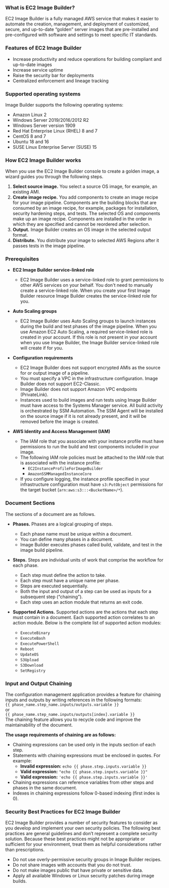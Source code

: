 ### What is EC2 Image Builder?
EC2 Image Builder is a fully managed AWS service that makes it easier to automate the creation, management, and deployment of customized, secure, and up-to-date “golden” server images that are pre-installed and pre-configured with software and settings to meet specific IT standards. 

### Features of EC2 Image Builder 
- Increase productivity and reduce operations for building compliant and up-to-date images
- Increase service uptime
- Raise the security bar for deployments
- Centralized enforcement and lineage tracking

### Supported operating systems
Image Builder supports the following operating systems:
- Amazon Linux 2
- Windows Server 2019/2016/2012 R2
- Windows Server version 1909
- Red Hat Enterprise Linux (RHEL) 8 and 7
- CentOS 8 and 7
- Ubuntu 18 and 16
- SUSE Linux Enterprise Server (SUSE) 15

### How EC2 Image Builder works
When you use the EC2 Image Builder console to create a golden image, a wizard guides you through the following steps.
1. **Select source image.** You select a source OS image, for example, an existing AMI.
2. **Create image recipe.** You add components to create an image recipe for your image pipeline. Components are the building blocks that are consumed by an image recipe, for example, packages for installation, security hardening steps, and tests. The selected OS and components make up an image recipe. Components are installed in the order in which they are specified and cannot be reordered after selection. 
3. **Output.** Image Builder creates an OS image in the selected output format. 
4. **Distribute.** You distribute your image to selected AWS Regions after it passes tests in the image pipeline.

### Prerequisites
- **EC2 Image Builder service-linked role**
    - EC2 Image Builder uses a service-linked role to grant permissions to other AWS services on your behalf. You don't need to manually create a service-linked role. When you create your first Image Builder resource Image Builder creates the service-linked role for you.
    
- **Auto Scaling groups**
    - EC2 Image Builder uses Auto Scaling groups to launch instances during the build and test phases of the image pipeline. When you use Amazon EC2 Auto Scaling, a required service-linked role is created in your account. If this role is not present in your account when you use Image Builder, the Image Builder service-linked role will create if for you.
    
- **Configuration requirements**
    - EC2 Image Builder does not support encrypted AMIs as the source for or output image of a pipeline.
    - You must specify a VPC in the infrastructure configuration. Image Builder does not support EC2-Classic. 
    - Image Builder does not support Amazon VPC endpoints (PrivateLink).
    - Instances used to build images and run tests using Image Builder must have access to the Systems Manager service. All build activity is orchestrated by SSM Automation. The SSM Agent will be installed on the source image if it is not already present, and it will be removed before the image is created.
    
- **AWS Identity and Access Management (IAM)**
    - The IAM role that you associate with your instance profile must have permissions to run the build and test components included in your image.
    - The following IAM role policies must be attached to the IAM role that is associated with the instance profile:
      - `EC2InstanceProfileForImageBuilder`
      - `AmazonSSMManagedInstanceCore`
    - If you configure logging, the instance profile specified in your infrastructure configuration must have `s3:PutObject` permissions for the target bucket (`arn:aws:s3:::<BucketName>/*`).

### Document Sections
The sections of a document are as follows.
- **Phases.** Phases are a logical grouping of steps.
  - Each phase name must be unique within a document.
  - You can define many phases in a document.
  - Image Builder executes phases called build, validate, and test in the image build pipeline.
- **Steps.** Steps are individual units of work that comprise the workflow for each phase.

  - Each step must define the action to take.
  - Each step must have a unique name per phase.
  - Steps are executed sequentially.
  - Both the input and output of a step can be used as inputs for a subsequent step (“chaining”).
  - Each step uses an action module that returns an exit code.
  
- **Supported Actions.** Supported actions are the actions that each step must contain in a document. Each supported action correlates to an action module. Below is the complete list of supported action modules:
  - `ExecuteBinary`
  - `ExecuteBash`
  - `ExecutePowerShell`
  - `Reboot`
  - `UpdateOS`
  - `S3Upload`
  - `S3Download`
  - `SetRegistry`

### Input and Output Chaining
The configuration management application provides a feature for chaining inputs and outputs by writing references in the following formats:<br>
`{{ phase_name.step_name.inputs/outputs.variable }}`<br>
or<br>
`{{ phase_name.step_name.inputs/outputs[index].variable }}`<br>
The chaining feature allows you to recycle code and improve the maintainability of the document.

**The usage requirements of chaining are as follows:**
- Chaining expressions can be used only in the inputs section of each step.
- Statements with chaining expressions must be enclosed in quotes. For example:
  - **Invalid expression:** `echo {{ phase.step.inputs.variable }}`
  - **Valid expression:** `"echo {{ phase.step.inputs.variable }}"`
  - **Valid expression:** `'echo {{ phase.step.inputs.variable }}'`
- Chaining expressions can reference variables from other steps and phases in the same document. 
- Indexes in chaining expressions follow 0-based indexing (first index is 0).

### Security Best Practices for EC2 Image Builder
EC2 Image Builder provides a number of security features to consider as you develop and implement your own security policies. The following best practices are general guidelines and don’t represent a complete security solution. Because these best practices might not be appropriate or sufficient for your environment, treat them as helpful considerations rather than prescriptions. 
- Do not use overly-permissive security groups in Image Builder recipes.
- Do not share images with accounts that you do not trust.
- Do not make images public that have private or sensitive data.
- Apply all available Windows or Linux security patches during image builds.
